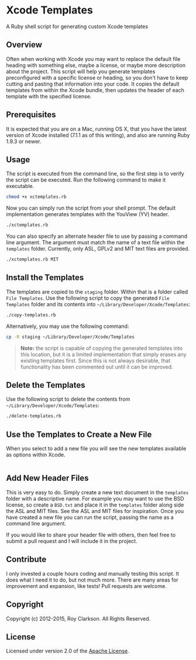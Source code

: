 Xcode Templates
===============

A Ruby shell script for generating custom Xcode templates 

## Overview

Often when working with Xcode you may want to replace the default file heading with something else, maybe a license, or maybe more description about the project. This script will help you generate templates preconfigured with a specific license or heading, so you don't have to keep cutting and pasting that information into your code. It copies the default templates from within the Xcode bundle, then updates the header of each template with the specified license.

## Prerequisites

It is expected that you are on a Mac, running OS X, that you have the latest version of Xcode installed (7.1.1 as of this writing), and also are running Ruby 1.9.3 or newer.

## Usage

The script is executed from the command line, so the first step is to verify the script can be executed. Run the following command to make it executable.

```sh
chmod +x xctemplates.rb
```
	
Now you can simply run the script from your shell prompt. The default implementation generates templates with the YouView (YV) header.

```sh
./xctemplates.rb
```
	
You can also specify an alternate header file to use by passing a command line argument. The argument must match the name of a text file within the `templates` folder. Currently, only ASL, GPLv2 and MIT text files are provided.

```sh
./xctemplates.rb MIT
```

## Install the Templates

The templates are copied to the `staging` folder. Within that is a folder called `File Templates`. Use the following script to copy the generated `File Templates` folder and its contents into `~/Library/Developer/Xcode/Templates`:

```sh
./copy-templates.rb
```

Alternatively, you may use the following command:

```sh
cp -R staging ~/Library/Developer/Xcode/Templates
```

> **Note:** the script is capable of copying the generated templates into this location, but it is a limited implementation that simply erases any existing templates first. Since this is not always desirable, that functionality has been commented out until it can be improved.

## Delete the Templates

Use the following script to delete the contents from `~/Library/Developer/Xcode/Templates`:

```sh
./delete-templates.rb
```
	
## Use the Templates to Create a New File
	
When you select to add a new file you will see the new templates available as options within Xcode.

![<File Templates>](images/templates.png)

## Add New Header Files

This is very easy to do. Simply create a new text document in the `templates` folder with a descriptive name. For example you may want to use the BSD license, so create a `BSD.txt` and place it in the `templates` folder along side the ASL and MIT files. See the ASL and MIT files for inspiration. Once you have created a new file you can run the script, passing the name as a command line argument.

If you would like to share your header file with others, then feel free to submit a pull request and I will include it in the project.

## Contribute

I only invested a couple hours coding and manually testing this script. It does what I need it to do, but not much more. There are many areas for improvement and expansion, like tests! Pull requests are welcome.

## Copyright

Copyright (c) 2012-2015, Roy Clarkson. All Rights Reserved.

## License

Licensed under version 2.0 of the [Apache License](http://www.apache.org/licenses/LICENSE-2.0).
